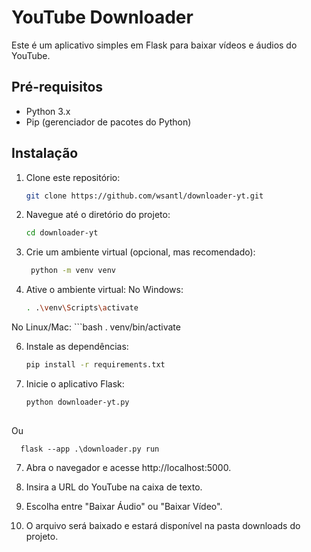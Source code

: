 # YouTube Downloader

Este é um aplicativo simples em Flask para baixar vídeos e áudios do YouTube.

## Pré-requisitos

- Python 3.x
- Pip (gerenciador de pacotes do Python)

## Instalação

1. Clone este repositório:
   ```bash
   git clone https://github.com/wsantl/downloader-yt.git


2. Navegue até o diretório do projeto:
   ```bash
   cd downloader-yt
   

3. Crie um ambiente virtual (opcional, mas recomendado):
   ```bash
    python -m venv venv


4. Ative o ambiente virtual:
No Windows:
      ```bash
      . .\venv\Scripts\activate
   
No Linux/Mac:
      ```bash
      . venv/bin/activate

6. Instale as dependências:

   ```bash
   pip install -r requirements.txt


7. Inicie o aplicativo Flask:

   ```bash
   python downloader-yt.py
    
Ou

      flask --app .\downloader.py run



7. Abra o navegador e acesse http://localhost:5000.
   
8. Insira a URL do YouTube na caixa de texto.
    
9. Escolha entre "Baixar Áudio" ou "Baixar Vídeo".
    
10. O arquivo será baixado e estará disponível na pasta downloads do projeto.




